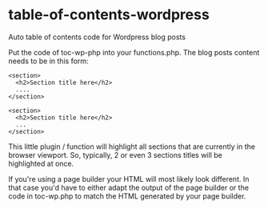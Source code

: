 # table-of-contents-wordpress
Auto table of contents code for Wordpress blog posts

Put the code of toc-wp-php into your functions.php.
The blog posts content needs to be in this form:

```
<section>
  <h2>Section title here</h2>
  ....
</section>

<section>
  <h2>Section title here</h2>
  ...
</section>
```

This little plugin / function will highlight all sections that are currently in the browser viewport. So, typically, 2 or even 3 sections titles will be highlighted at once. 

If you're using a page builder your HTML will most likely look different. In that case you'd have to either adapt the output of the page builder or the code in toc-wp.php to match the HTML generated by your page builder.
